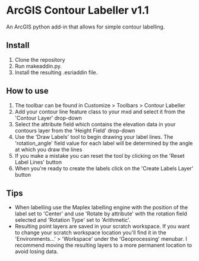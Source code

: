 # ArcGIS Contour Labeller v1.1
An ArcGIS python add-in that allows for simple contour labelling.


## Install
1. Clone the repository
2. Run makeaddin.py. 
3. Install the resulting .esriaddin file.


## How to use
1. The toolbar can be found in Customize > Toolbars > Contour Labeller
2. Add your contour line feature class to your mxd and select it from the 'Contour Layer' drop-down
3. Select the attribute field which contains the elevation data in your contours layer from the 'Height Field' drop-down
4. Use the 'Draw Labels' tool to begin drawing your label lines. The 'rotation_angle' field value for each label will be determined by the angle at which you draw the lines
5. If you make a mistake you can reset the tool by clicking on the 'Reset Label Lines' button
6. When you're ready to create the labels click on the 'Create Labels Layer' button


## Tips
- When labelling use the Maplex labelling engine with the position of the label set to 'Center' and use 'Rotate by attribute' with the rotation field selected and 'Rotation Type' set to 'Arithmetic'.
- Resulting point layers are saved in your scratch workspace. If you want to change your scratch workspace location you'll find it in the 'Environments...' > 'Workspace' under the 'Geoprocessing' menubar. I recommend moving the resulting layers to a more permanent location to avoid losing data.